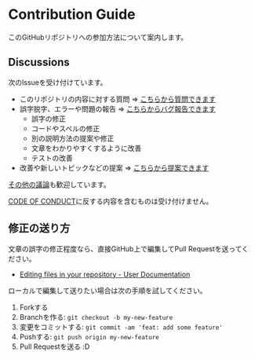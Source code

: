 # Contribution Guide

このGitHubリポジトリへの参加方法について案内します。

## Discussions

次のIssueを受け付けています。

- このリポジトリの内容に対する質問 => [こちらから質問できます](https://github.com/orgs/acw2/discussions/new?category=q-a)
- 誤字脱字、エラーや問題の報告 => [こちらからバグ報告できます](https://github.com/orgs/acw2/discussions/new?category=bug-and-typo)
  - 誤字の修正
  - コードやスペルの修正
  - 別の説明方法の提案や修正
  - 文章をわかりやすくするように改善
  - テストの改善
- 改善や新しいトピックなどの提案 => [こちらから提案できます](https://github.com/orgs/acw2/discussions/new?category=ideas)

[その他の議論](https://github.com/orgs/acw2/discussions/new?category=general)も歓迎しています。

[CODE OF CONDUCT](./.github/CODE_OF_CONDUCT.md)に反する内容を含むものは受け付けません。

## 修正の送り方

文章の誤字の修正程度なら、直接GitHub上で編集してPull Requestを送ってください。

- [Editing files in your repository - User Documentation](https://help.github.com/articles/editing-files-in-your-repository/ "Editing files in your repository - User Documentation")

ローカルで編集して送りたい場合は次の手順を試してください。

1. Forkする
2. Branchを作る: `git checkout -b my-new-feature`
3. 変更をコミットする: `git commit -am 'feat: add some feature'`
4. Pushする: `git push origin my-new-feature`
5. Pull Requestを送る :D
